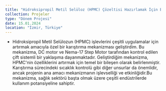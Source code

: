 ```yaml
---
title: "Hidroksipropil Metil Selüloz (HPMC) Çözeltisi Hazırlamak İçin Bir Karıştırma Mekanizması Tasarımı"
collection: Projeler
type: "Dönem Projesi"
date: 15.01.2024
location: "İzmir, Türkiye"
---
```




  + Hidroksipropil Metil Selülozun (HPMC) işlevlerini çeşitli uygulamalar için artırmak amacıyla özel bir karıştırma mekanizması geliştirdim. Bu mekanizma, DC motor ve Nema-17 Step Motor tarafından kontrol edilen çift sistemli bir yaklaşıma dayanmaktadır. Geliştirdiğim mekanizma, HPMC'nin özelliklerini artırmak için temel bir bileşen olarak belirlenmiştir. Karıştırma sürecindeki sıcaklık kontrolü gibi diğer unsurlar da önemlidir, ancak projenin ana amacı mekanizmanın işlevselliği ve etkinliğidir.Bu mekanizma, sağlık sektörü başta olmak üzere çeşitli endüstrilerde kullanım potansiyeline sahiptir.
